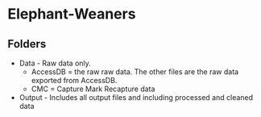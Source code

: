 # Elephant-Weaners

## Folders 
- Data - Raw data only. 
  - AccessDB = the raw raw data. The other files are the raw data exported from AccessDB.
  - CMC = Capture Mark Recapture data
- Output - Includes all output files and including processed and cleaned data